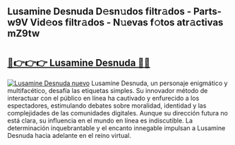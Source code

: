## Lusamine Desnuda D𝚎sn𝚞dos filtr𝚊dos - Parts-w9V Vid𝚎os filtr𝚊dos - N𝚞evas f𝚘tos atr𝚊ctivas mZ9tw

# <h2><a href="http://mb4bf8.tromn.icu/?c=Lusamine+Desnuda">🔗👉👉👉 Lusamine Desnuda 🔗🔗</a></h2>

[![Lusamine Desnuda nuevo](https://i.imgur.com/pEAQMta.gif)](http://mb4bf8.tromn.icu/?c=Lusamine+Desnuda)
Lusamine Desnuda, un personaje enigmático y multifacético, desafía las etiquetas simples. Su innovador método de interactuar con el público en línea ha cautivado y enfurecido a los espectadores, estimulando debates sobre moralidad, identidad y las complejidades de las comunidades digitales. Aunque su dirección futura no está clara, su influencia en el mundo en línea es indiscutible. La determinación inquebrantable y el encanto innegable impulsan a Lusamine Desnuda hacia adelante en el reino virtual.
